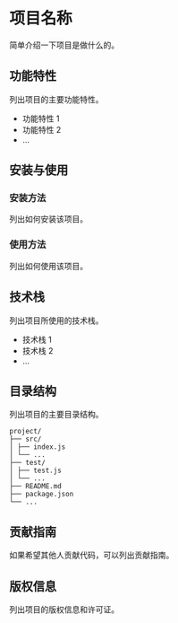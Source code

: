 # 项目名称

简单介绍一下项目是做什么的。

## 功能特性

列出项目的主要功能特性。

- 功能特性 1
- 功能特性 2
- ...

## 安装与使用

### 安装方法

列出如何安装该项目。

### 使用方法

列出如何使用该项目。

## 技术栈

列出项目所使用的技术栈。

- 技术栈 1
- 技术栈 2
- ...

## 目录结构

列出项目的主要目录结构。
```
project/
├── src/
│ ├── index.js
│ └── ...
├── test/
│ ├── test.js
│ └── ...
├── README.md
├── package.json
└── ...
```

## 贡献指南
如果希望其他人贡献代码，可以列出贡献指南。

## 版权信息
列出项目的版权信息和许可证。